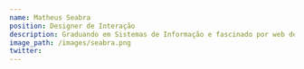 ```yaml
---
name: Matheus Seabra
position: Designer de Interação
description: Graduando em Sistemas de Informação e fascinado por web design, crio interfaces (UI) que sejam simples, intuitivas e agradáveis de usar.
image_path: /images/seabra.png
twitter:
---
```

